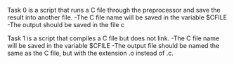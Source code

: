 Task 0 is a script that runs a C file through the preprocessor and save the result into another file.
  -The C file name will be saved in the variable $CFILE
  -The output should be saved in the file c

Task 1 is a script that compiles a C file but does not link.
  -The C file name will be saved in the variable $CFILE
  -The output file should be named the same as the C file, but with the extension .o instead of .c.


